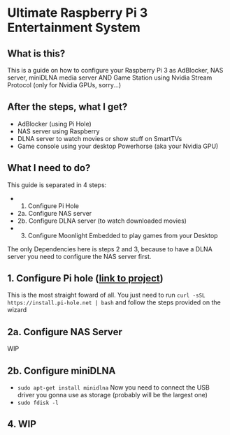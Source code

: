 # Ultimate Raspberry Pi 3 Entertainment System

## What is this?

This is a guide on how to configure your Raspberry Pi 3 as AdBlocker, NAS server, miniDLNA media server AND Game Station using Nvidia Stream Protocol (only for Nvidia GPUs, sorry...)

## After the steps, what I get?

- AdBlocker (using Pi Hole)
- NAS server using Raspberry
- DLNA server to watch movies or show stuff on SmartTVs
- Game console using your desktop Powerhorse (aka your Nvidia GPU)

## What I need to do?

This guide is separated in 4 steps:
- 1. Configure Pi Hole
- 2a. Configure NAS server
- 2b. Configure DLNA server (to watch downloaded movies)
- 3. Configure Moonlight Embedded to play games from your Desktop

The only Dependencies here is steps 2 and 3, because to have a DLNA server you need to configure the NAS server first.

## 1. Configure Pi hole ([link to project](https://pi-hole.net/))

This is the most straight foward of all.
You just need to run `curl -sSL https://install.pi-hole.net | bash` and follow the steps provided on the wizard

## 2a. Configure NAS Server

WIP

## 2b. Configure miniDLNA

- `sudo apt-get install minidlna`
Now you need to connect the USB driver you gonna use as storage (probably will be the largest one)
- `sudo fdisk -l`

## 4. WIP
